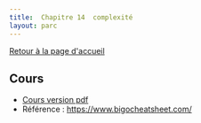 ```yaml
---
title:  Chapitre 14  complexité
layout: parc
---
```






[Retour à la page d'accueil](https://parc-nsi.github.io/premiere-nsi/index.html)




## Cours 

* [Cours version pdf](chapitre14/Cours_13_Complexite.pdf)
* Référence : <https://www.bigocheatsheet.com/>